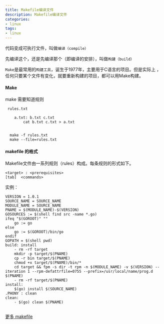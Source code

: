 ```yaml
---
title: Makefile编译文件
description: Makefile编译文件
categories:
- linux
tags:
- linux
---
```


代码变成可执行文件，叫做`编译（compile）`

先编译这个，还是先编译那个（即编译的安排），叫做`构建（build）`


`Make`是最常用的`构建工具`，诞生于1977年，主要用于C语言的项目。但是实际上 ，任何只要某个文件有变化，就要重新构建的项目，都可以用Make构建。


#### Make 


make 需要知道规则    

     rules.txt
         
        a.txt: b.txt c.txt
            cat b.txt c.txt > a.txt
            
    
      make -f rules.txt
      make --file=rules.txt
    
    


#### makefile 的格式


Makefile文件由一系列规则（rules）构成。每条规则的形式如下。
    
    <target> : <prerequisites> 
    [tab]  <commands>



实例：

``` 
VERSION = 1.0.1
SOURCE_NAME = SOURCE_NAME
MODULE_NAME = SOURCE_NAME
PNAME = $(MODULE_NAME)-$(VERSION)
GOSOURCES := $(shell find src -name *.go)
ifeq "$(GOROOT)" ""
	go := go
else
	go := $(GOROOT)/bin/go
endif
GOPATH = $(shell pwd)
build: install
	- rm -rf target
	mkdir -p target/$(PNAME)
	cp -r bin target/$(PNAME)
	chmod +x target/$(PNAME)/bin/*
	cd target && fpm -s dir -t rpm -n $(MODULE_NAME) -v $(VERSION) --iteration 1 --rpm-defattrfile=0755 --prefix=/usr/local/name/prog.d $(PNAME)
	- rm -rf target/$(PNAME)
install:
	$(go) install $(SOURCE_NAME)
.PHONY : clean
clean:
	- $(go) clean $(PNAME)


```





[更多 makefile](http://www.ruanyifeng.com/blog/2015/02/make.html)

